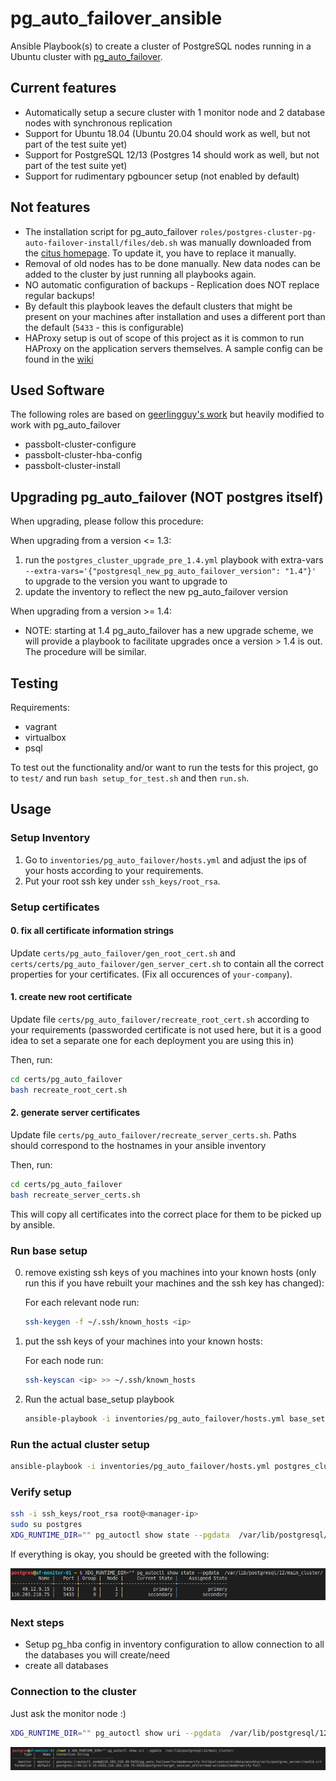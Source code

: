 # pg_auto_failover_ansible
Ansible Playbook(s) to create a cluster of PostgreSQL nodes running in a Ubuntu cluster with [pg_auto_failover](https://github.com/citusdata/pg_auto_failover).

## Current features

- Automatically setup a secure cluster with 1 monitor node and 2 database nodes with synchronous replication
- Support for Ubuntu 18.04 (Ubuntu 20.04 should work as well, but not part of the test suite yet)
- Support for PostgreSQL 12/13 (Postgres 14 should work as well, but not part of the test suite yet)
- Support for rudimentary pgbouncer setup (not enabled by default)

## Not features

- The installation script for pg_auto_failover `roles/postgres-cluster-pg-auto-failover-install/files/deb.sh` was manually downloaded from the [citus homepage](https://install.citusdata.com/community/deb.sh). To update it, you have to replace it manually.
- Removal of old nodes has to be done manually. New data nodes can be added to the cluster by just running all playbooks again.
- NO automatic configuration of backups - Replication does NOT replace regular backups!
- By default this playbook leaves the default clusters that might be present on your machines after installation and uses a different port than the default (`5433` - this is configurable)
- HAProxy setup is out of scope of this project as it is common to run HAProxy on the application servers themselves. A sample config can be found in the [wiki](https://github.com/neuroforgede/pg_auto_failover_ansible/wiki/HAProxy)

## Used Software

The following roles are based on [geerlingguy's work](https://github.com/geerlingguy/ansible-role-postgresql) but heavily modified to work with pg_auto_failover

- passbolt-cluster-configure
- passbolt-cluster-hba-config
- passbolt-cluster-install

## Upgrading pg_auto_failover (NOT postgres itself)

When upgrading, please follow this procedure:

When upgrading from a version <= 1.3:

1. run the `postgres_cluster_upgrade_pre_1.4.yml` playbook with extra-vars `--extra-vars='{"postgresql_new_pg_auto_failover_version": "1.4"}'` to upgrade to the version you want to upgrade to
2. update the inventory to reflect the new pg_auto_failover version

When upgrading from a version >= 1.4:

- NOTE: starting at 1.4 pg_auto_failover has a new upgrade scheme, we will provide a playbook to facilitate upgrades once a version > 1.4 is out. The procedure will be similar.

## Testing

Requirements:

- vagrant
- virtualbox
- psql

To test out the functionality and/or want to run the tests for this project, go to `test/` and run `bash setup_for_test.sh` and then `run.sh`.

## Usage

### Setup Inventory

1. Go to `inventories/pg_auto_failover/hosts.yml` and adjust the ips of your hosts according to your requirements.
2. Put your root ssh key under `ssh_keys/root_rsa`.

### Setup certificates

#### 0. fix all certificate information strings

Update `certs/pg_auto_failover/gen_root_cert.sh` and `certs/certs/pg_auto_failover/gen_server_cert.sh` to contain all the correct properties for your certificates. (Fix all occurences of `your-company`).

#### 1. create new root certificate

Update file `certs/pg_auto_failover/recreate_root_cert.sh` according to your requirements (passworded certificate is not used here, but it is a good idea to set a separate one for each deployment you are using this in)


Then, run:

```bash
cd certs/pg_auto_failover
bash recreate_root_cert.sh
```

#### 2. generate server certificates

Update file `certs/pg_auto_failover/recreate_server_certs.sh`. Paths should correspond to the hostnames in your ansible inventory

Then, run:

```bash
cd certs/pg_auto_failover
bash recreate_server_certs.sh
```

This will copy all certificates into the correct place for them to be picked up by ansible.


### Run base setup

0. remove existing ssh keys of you machines into your known hosts (only run this if you have rebuilt your machines and the ssh key has changed):

    For each relevant node run:

    ```bash
    ssh-keygen -f ~/.ssh/known_hosts <ip>
    ```

1. put the ssh keys of your machines into your known hosts:

    For each node run:

    ```bash
    ssh-keyscan <ip> >> ~/.ssh/known_hosts
    ```

2. Run the actual base_setup playbook

    ```bash
    ansible-playbook -i inventories/pg_auto_failover/hosts.yml base_setup.yml
    ```
### Run the actual cluster setup

```bash
ansible-playbook -i inventories/pg_auto_failover/hosts.yml postgres_cluster_servers.yml
```

### Verify setup

```bash
ssh -i ssh_keys/root_rsa root@<manager-ip>
sudo su postgres
XDG_RUNTIME_DIR="" pg_autoctl show state --pgdata  /var/lib/postgresql/12/main_cluster/
```

If everything is okay, you should be greeted with the following:

![](success.png)

### Next steps

- Setup pg_hba config in inventory configuration to allow connection to all the databases you will create/need
- create all databases

### Connection to the cluster

Just ask the monitor node :)

```bash
XDG_RUNTIME_DIR="" pg_autoctl show uri --pgdata  /var/lib/postgresql/12/main_cluster/
```

![](connection_strings.png)
